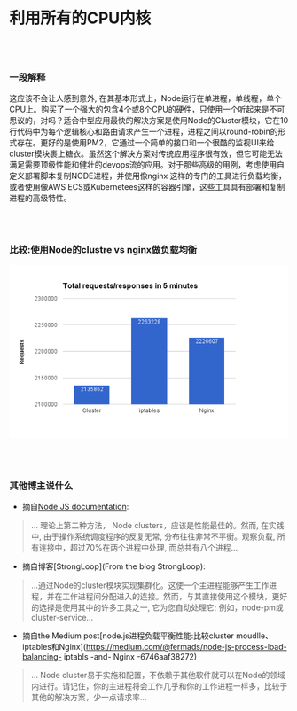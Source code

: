 # 利用所有的CPU内核

<br/><br/>


### 一段解释

这应该不会让人感到意外, 在其基本形式上，Node运行在单进程，单线程，单个CPU上。购买了一个强大的包含4个或8个CPU的硬件，只使用一个听起来是不可思议的，对吗？适合中型应用最快的解决方案是使用Node的Cluster模块，它在10行代码中为每个逻辑核心和路由请求产生一个进程，进程之间以round-robin的形式存在。更好的是使用PM2，它通过一个简单的接口和一个很酷的监视UI来给cluster模块裹上糖衣。虽然这个解决方案对传统应用程序很有效，但它可能无法满足需要顶级性能和健壮的devops流的应用。对于那些高级的用例，考虑使用自定义部署脚本复制NODE进程，并使用像nginx
这样的专门的工具进行负载均衡，或者使用像AWS ECS或Kubernetees这样的容器引擎，这些工具具有部署和复制进程的高级特性。

<br/><br/>


### 比较:使用Node的clustre vs nginx做负载均衡

![Balancing using Node’s cluster vs nginx](../../assets/images/utilizecpucores1.png "Balancing using Node’s cluster vs nginx")

<br/><br/>

### 其他博主说什么
* 摘自[Node.JS documentation](https://nodejs.org/api/cluster.html#cluster_how_it_works):
> ... 理论上第二种方法， Node clusters，应该是性能最佳的。然而, 在实践中, 由于操作系统调度程序的反复无常, 分布往往非常不平衡。观察负载, 所有连接中，超过70%在两个进程中处理, 而总共有八个进程...

* 摘自博客[StrongLoop](From the blog StrongLoop):
> ...通过Node的cluster模块实现集群化。这使一个主进程能够产生工作进程，并在工作进程间分配进入的连接。然而，与其直接使用这个模块，更好的选择是使用其中的许多工具之一, 它为您自动处理它; 例如，node-pm或cluster-service...

* 摘自the Medium post[node.js进程负载平衡性能:比较cluster moudlle、iptables和Nginx](https://medium.com/@fermads/node-js-process-load-balancing- iptabls -and- Nginx -6746aaf38272)
> ... Node cluster易于实施和配置，不依赖于其他软件就可以在Node的领域内进行。请记住，你的主进程将会工作几乎和你的工作进程一样多，比较于其他的解决方案，少一点请求率...